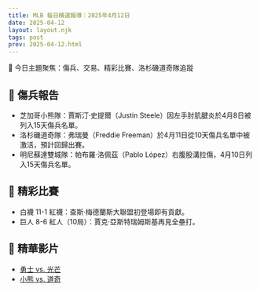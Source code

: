 ```yaml
---
title: MLB 每日精選報導｜2025年4月12日
date: 2025-04-12
layout: layout.njk
tags: post
prev: 2025-04-12.html
---
```


🎯 今日主題聚焦：傷兵、交易、精彩比賽、洛杉磯道奇隊追蹤

## 📌 傷兵報告

- 芝加哥小熊隊：賈斯汀·史提爾（Justin Steele）因左手肘肌腱炎於4月8日被列入15天傷兵名單。
- 洛杉磯道奇隊：弗瑞曼（Freddie Freeman）於4月11日從10天傷兵名單中被激活，預計回歸出賽。
- 明尼蘇達雙城隊：帕布羅·洛佩茲（Pablo López）右腹股溝拉傷，4月10日列入15天傷兵名單。

## 📌 精彩比賽

- 白襪 11-1 紅襪：查斯·梅德蘭斯大聯盟初登場即有貢獻。
- 巨人 8-6 紅人（10局）：賈克·亞斯特瑞姆斯基再見全壘打。

## 🎥 精華影片

- [勇士 vs. 光芒](https://www.youtube.com/watch?v=tK0YxhSMfzY)
- [小熊 vs. 道奇](https://www.youtube.com/watch?v=sh8QCBR30Q0)
